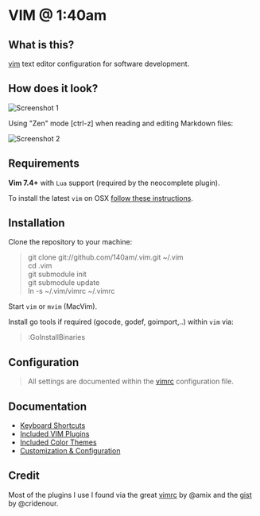 # VIM @ 1:40am

## What is this?

[vim](http://www.vim.org/) text editor configuration for software development.

## How does it look?

![Screenshot 1](http://get.140.am/i/c836e6c0-7aba-4436-8c5e-60a228292d38.png)

Using "Zen" mode [ctrl-z] when reading and editing Markdown files:

![Screenshot 2](http://get.140.am/i/711dd457-7add-4995-a929-6c8478826ba5.png)

## Requirements

**Vim 7.4+** with `Lua` support (required by the neocomplete plugin).

To install the latest `vim` on OSX [follow these instructions](https://github.com/140am/.vim/wiki/Installing-VIM).

## Installation

Clone the repository to your machine:

> git clone git://github.com/140am/.vim.git ~/.vim  
> cd .vim  
> git submodule init  
> git submodule update  
> ln -s ~/.vim/vimrc ~/.vimrc

Start `vim` or `mvim` (MacVim).

Install go tools if required (gocode, godef, goimport,..) within `vim` via:

> :GoInstallBinaries

## Configuration

> All settings are documented within the [vimrc](vimrc) configuration file.

## Documentation
- [Keyboard Shortcuts](https://github.com/140am/.vim/wiki/Keyboard-Shortcuts)
- [Included VIM Plugins](https://github.com/140am/.vim/wiki/Plugins)
- [Included Color Themes](https://github.com/140am/.vim/wiki/Color-Themes)
- [Customization & Configuration](https://github.com/140am/.vim/wiki/Customization)

## Credit

Most of the plugins I use I found via the great [vimrc](https://github.com/amix/vimrc) by @amix and the [gist](https://gist.github.com/cridenour/74e7635275331d5afa6b) by @cridenour.
